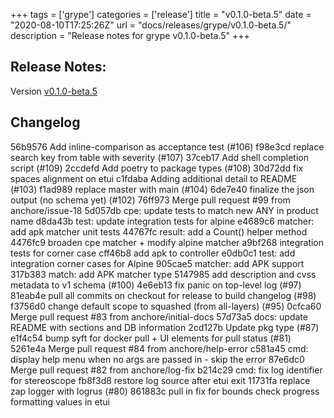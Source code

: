 +++
tags = ['grype']
categories = ['release']
title = "v0.1.0-beta.5"
date = "2020-08-10T17:25:26Z"
url = "docs/releases/grype/v0.1.0-beta.5/"
description = "Release notes for grype v0.1.0-beta.5"
+++

## Release Notes:
Version [v0.1.0-beta.5](https://github.com/anchore/grype/releases/tag/v0.1.0-beta.5)

## Changelog

56b9576 Add inline-comparison as acceptance test (#106)
f98e3cd replace search key from table with severity (#107)
37ceb17 Add shell completion script (#109)
2ccdefd Add poetry to package types (#108)
30d72dd fix spaces alignment on etui
c1fdaba Adding additional detail to README (#103)
f1ad989 replace master with main (#104)
6de7e40 finalize the json output (no schema yet) (#102)
76ff973 Merge pull request #99 from anchore/issue-18
5d057db cpe: update tests to match new ANY in product name
d8da43b test: update integration tests for alpine
e4689c6 matcher: add apk matcher unit tests
44767fc result: add a Count() helper method
4476fc9 broaden cpe matcher + modify alpine matcher
a9bf268 integration tests for corner case
cff46b8 add apk to controller
e0db0c1 test: add integration corner cases for Alpine
905cae5 matcher: add APK support
317b383 match: add APK matcher type
5147985 add description and cvss metadata to v1 schema (#100)
4e6eb13 fix panic on top-level log (#97)
81eab4e pull all commits on checkout for release to build changelog (#98)
f3756d0 change default scope to squashed (from all-layers) (#95)
0cfca60 Merge pull request #83 from anchore/initial-docs
57d73a5 docs: update README with sections and DB information
2cd127b Update pkg type (#87)
e1f4c54 bump syft for docker pull + UI elements for pull status (#81)
5261e4a Merge pull request #84 from anchore/help-error
c581a45 cmd: display help menu when no args are passed in - skip the error
87e6dc0 Merge pull request #82 from anchore/log-fix
b214c29 cmd: fix log identifier for stereoscope
fb8f3d8 restore log source after etui exit
11731fa replace zap logger with logrus (#80)
861883c pull in fix for bounds check progress formatting values in etui
